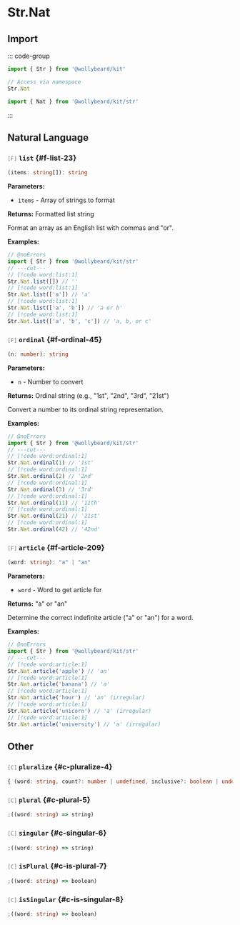 # Str.Nat

## Import

::: code-group

```typescript [Namespace]
import { Str } from '@wollybeard/kit'

// Access via namespace
Str.Nat
```

```typescript [Barrel]
import { Nat } from '@wollybeard/kit/str'
```

:::

## Natural Language

### <span style="opacity: 0.6; font-weight: normal; font-size: 0.85em;">`[F]`</span> `list`<SourceLink inline href="https://github.com/jasonkuhrt/kit/blob/main/./src/domains/str/nat/nat.ts#L23" /> {#f-list-23}

```typescript
(items: string[]): string
```

**Parameters:**

- `items` - Array of strings to format

**Returns:** Formatted list string

Format an array as an English list with commas and "or".

**Examples:**

```typescript twoslash
// @noErrors
import { Str } from '@wollybeard/kit/str'
// ---cut---
// [!code word:list:1]
Str.Nat.list([]) // ''
// [!code word:list:1]
Str.Nat.list(['a']) // 'a'
// [!code word:list:1]
Str.Nat.list(['a', 'b']) // 'a or b'
// [!code word:list:1]
Str.Nat.list(['a', 'b', 'c']) // 'a, b, or c'
```

### <span style="opacity: 0.6; font-weight: normal; font-size: 0.85em;">`[F]`</span> `ordinal`<SourceLink inline href="https://github.com/jasonkuhrt/kit/blob/main/./src/domains/str/nat/nat.ts#L45" /> {#f-ordinal-45}

```typescript
(n: number): string
```

**Parameters:**

- `n` - Number to convert

**Returns:** Ordinal string (e.g., "1st", "2nd", "3rd", "21st")

Convert a number to its ordinal string representation.

**Examples:**

```typescript twoslash
// @noErrors
import { Str } from '@wollybeard/kit/str'
// ---cut---
// [!code word:ordinal:1]
Str.Nat.ordinal(1) // '1st'
// [!code word:ordinal:1]
Str.Nat.ordinal(2) // '2nd'
// [!code word:ordinal:1]
Str.Nat.ordinal(3) // '3rd'
// [!code word:ordinal:1]
Str.Nat.ordinal(11) // '11th'
// [!code word:ordinal:1]
Str.Nat.ordinal(21) // '21st'
// [!code word:ordinal:1]
Str.Nat.ordinal(42) // '42nd'
```

### <span style="opacity: 0.6; font-weight: normal; font-size: 0.85em;">`[F]`</span> `article`<SourceLink inline href="https://github.com/jasonkuhrt/kit/blob/main/./src/domains/str/nat/nat.ts#L209" /> {#f-article-209}

```typescript
(word: string): "a" | "an"
```

**Parameters:**

- `word` - Word to get article for

**Returns:** "a" or "an"

Determine the correct indefinite article ("a" or "an") for a word.

**Examples:**

```typescript twoslash
// @noErrors
import { Str } from '@wollybeard/kit/str'
// ---cut---
// [!code word:article:1]
Str.Nat.article('apple') // 'an'
// [!code word:article:1]
Str.Nat.article('banana') // 'a'
// [!code word:article:1]
Str.Nat.article('hour') // 'an' (irregular)
// [!code word:article:1]
Str.Nat.article('unicorn') // 'a' (irregular)
// [!code word:article:1]
Str.Nat.article('university') // 'a' (irregular)
```

## Other

### <span style="opacity: 0.6; font-weight: normal; font-size: 0.85em;">`[C]`</span> `pluralize`<SourceLink inline href="https://github.com/jasonkuhrt/kit/blob/main/./src/domains/str/nat/nat.ts#L4" /> {#c-pluralize-4}

```typescript
{ (word: string, count?: number | undefined, inclusive?: boolean | undefined): string; plural(word: string): string; singular(word: string): string; addPluralRule(rule: Rule, replacement: string): void; addSingularRule(rule: Rule, replacement: string): void; addIrregularRule(single: string, plural: string): void; addUncountableRule(rule: Rule): void; isPlural(word: string): boolean; isSingular(word: string): boolean; }
```

### <span style="opacity: 0.6; font-weight: normal; font-size: 0.85em;">`[C]`</span> `plural`<SourceLink inline href="https://github.com/jasonkuhrt/kit/blob/main/./src/domains/str/nat/nat.ts#L5" /> {#c-plural-5}

```typescript
;((word: string) => string)
```

### <span style="opacity: 0.6; font-weight: normal; font-size: 0.85em;">`[C]`</span> `singular`<SourceLink inline href="https://github.com/jasonkuhrt/kit/blob/main/./src/domains/str/nat/nat.ts#L6" /> {#c-singular-6}

```typescript
;((word: string) => string)
```

### <span style="opacity: 0.6; font-weight: normal; font-size: 0.85em;">`[C]`</span> `isPlural`<SourceLink inline href="https://github.com/jasonkuhrt/kit/blob/main/./src/domains/str/nat/nat.ts#L7" /> {#c-is-plural-7}

```typescript
;((word: string) => boolean)
```

### <span style="opacity: 0.6; font-weight: normal; font-size: 0.85em;">`[C]`</span> `isSingular`<SourceLink inline href="https://github.com/jasonkuhrt/kit/blob/main/./src/domains/str/nat/nat.ts#L8" /> {#c-is-singular-8}

```typescript
;((word: string) => boolean)
```
